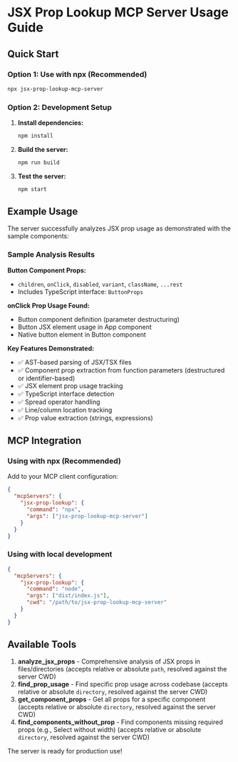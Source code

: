 # JSX Prop Lookup MCP Server Usage Guide

## Quick Start

### Option 1: Use with npx (Recommended)
```bash
npx jsx-prop-lookup-mcp-server
```

### Option 2: Development Setup
1. **Install dependencies:**
   ```bash
   npm install
   ```

2. **Build the server:**
   ```bash
   npm run build
   ```

3. **Test the server:**
   ```bash
   npm start
   ```

## Example Usage

The server successfully analyzes JSX prop usage as demonstrated with the sample components:

### Sample Analysis Results

**Button Component Props:**
- `children`, `onClick`, `disabled`, `variant`, `className`, `...rest`
- Includes TypeScript interface: `ButtonProps`

**onClick Prop Usage Found:**
- Button component definition (parameter destructuring)
- Button JSX element usage in App component
- Native button element in Button component

**Key Features Demonstrated:**
- ✅ AST-based parsing of JSX/TSX files
- ✅ Component prop extraction from function parameters (destructured or identifier-based)
- ✅ JSX element prop usage tracking
- ✅ TypeScript interface detection
- ✅ Spread operator handling
- ✅ Line/column location tracking
- ✅ Prop value extraction (strings, expressions)

## MCP Integration

### Using with npx (Recommended)
Add to your MCP client configuration:

```json
{
  "mcpServers": {
    "jsx-prop-lookup": {
      "command": "npx",
      "args": ["jsx-prop-lookup-mcp-server"]
    }
  }
}
```

### Using with local development
```json
{
  "mcpServers": {
    "jsx-prop-lookup": {
      "command": "node",
      "args": ["dist/index.js"],
      "cwd": "/path/to/jsx-prop-lookup-mcp-server"
    }
  }
}
```

## Available Tools

1. **analyze_jsx_props** - Comprehensive analysis of JSX props in files/directories (accepts relative or absolute `path`, resolved against the server CWD)
2. **find_prop_usage** - Find specific prop usage across codebase (accepts relative or absolute `directory`, resolved against the server CWD)
3. **get_component_props** - Get all props for a specific component (accepts relative or absolute `directory`, resolved against the server CWD)
4. **find_components_without_prop** - Find components missing required props (e.g., Select without width) (accepts relative or absolute `directory`, resolved against the server CWD)

The server is ready for production use!